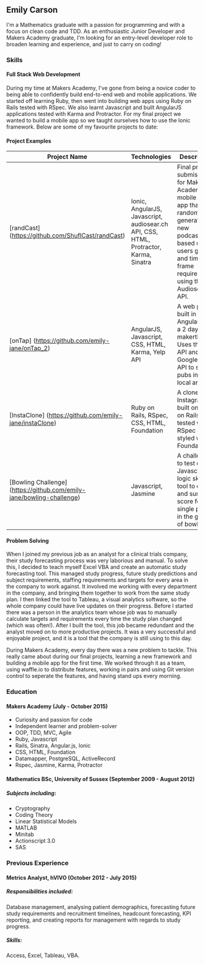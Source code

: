 ## Emily Carson

I'm a Mathematics graduate with a passion for programming and with a focus on clean code and TDD. As an enthusiastic Junior Developer and Makers Academy graduate, I'm looking for an entry-level developer role to broaden learning and experience, and just to carry on coding!

### Skills

#### Full Stack Web Development

During my time at Makers Academy, I've gone from being a novice coder to being able to confidently build end-to-end web and mobile applications. We started off learning Ruby, then went into building web apps using Ruby on Rails tested with RSpec. We also learnt Javascript and built AngularJS applications tested with Karma and Protractor. For my final project we wanted to build a mobile app so we taught ourselves how to use the Ionic framework. Below are some of my favourite projects to date:

#### Project Examples

|Project Name | Technologies | Description |
|-------------|-------------|-------------|
| [randCast] (https://github.com/ShuflCast/randCast) | Ionic, AngularJS, Javascript, audiosear.ch API, CSS, HTML, Protractor, Karma, Sinatra | Final project submission for Makers Academy. A mobile Ionic app that randomly generates new podcasts based on the users genre and time frame requirements, using the Audiosearch API. |
| [onTap] (https://github.com/emily-jane/onTap_2) | AngularJS, Javascript, CSS, HTML, Karma, Yelp API | A web page built in AngularJS for a 2 day makerthon. Uses the Yelp API and Google Maps API to show pubs in your local area. |
| [InstaClone] (https://github.com/emily-jane/instaClone) | Ruby on Rails, RSpec, CSS, HTML, Foundation | A clone of Instagram built on Ruby on Rails, tested with RSpec and styled with Foundation |
| [Bowling Challenge] (https://github.com/emily-jane/bowling-challenge) | Javascript, Jasmine | A challenge to test our Javascript logic skills. A tool to count and sum the score for a single player in the game of bowling. |

#### Problem Solving

When I joined my previous job as an analyst for a clinical trials company, their study forecasting process was very laborious and manual. To solve this, I decided to teach myself Excel VBA and create an automatic study forecasting tool. This managed study progress, future study predictions and subject requirements, staffing requirements and targets for every area in the company to work against. It involved me working with every department in the company, and bringing them together to work from the same study plan. I then linked the tool to Tableau, a visual analytics software, so the whole company could have live updates on their progress. Before I started there was a person in the analytics team whose job was to manually calculate targets and requirements every time the study plan changed (which was often!). After I built the tool, this job became redundant and the analyst moved on to more productive projects. It was a very successful and enjoyable project, and it is a tool that the company is still using to this day. 

During Makers Academy, every day there was a new problem to tackle. This really came about during our final projects, learning a new framework and building a mobile app for the first time. We worked through it as a team, using waffle.io to distribute features, working in pairs and using Git version control to seperate the features, and having stand ups every morning.

### Education

#### Makers Academy (July - October 2015)

- Curiosity and passion for code
- Independent learner and problem-solver
- OOP, TDD, MVC, Agile
- Ruby, Javascript 
- Rails, Sinatra, Angular.js, Ionic
- CSS, HTML, Foundation
- Datamapper, PostgreSQL, ActiveRecord
- Rspec, Jasmine, Karma, Protractor

#### Mathematics BSc, University of Sussex (September 2009 - August 2012)

##### Subjects including:
- Cryptography
- Coding Theory
- Linear Statistical Models
- MATLAB
- Minitab
- Actionscript 3.0
- SAS

### Previous Experience

#### Metrics Analyst, hVIVO (October 2012 - July 2015)

##### Responsibilities included: 
Database management, analysing patient demographics, forecasting future study requirements and recruitment timelines, headcount forecasting, KPI reporting, and creating reports for management with regards to study progress.

##### Skills: 
Access, Excel, Tableau, VBA.
